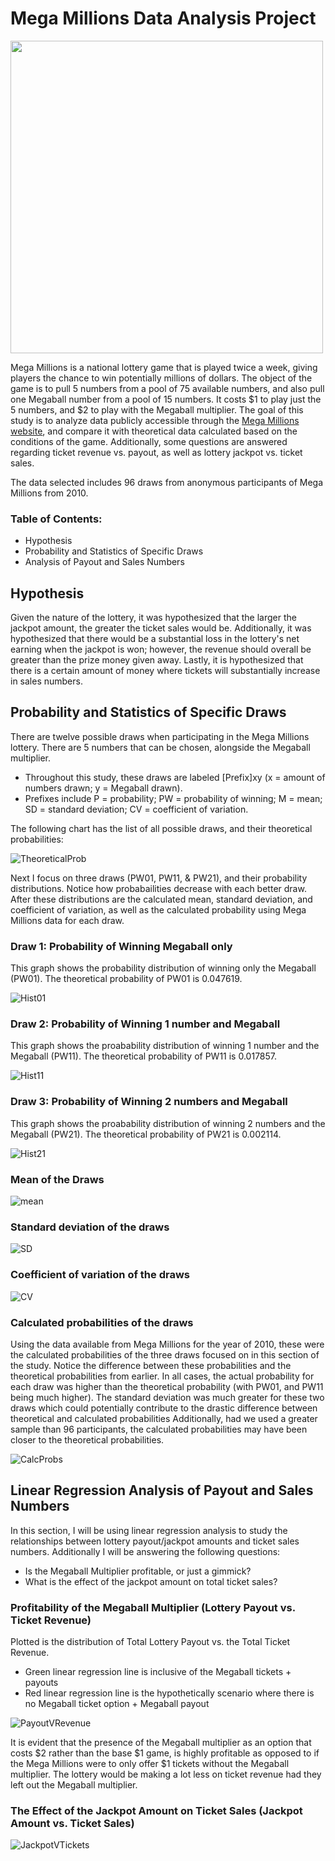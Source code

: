 # Mega Millions Data Analysis Project

<img width = 500, src = "https://github.com/r-kish/Mega-Millions-Analysis/blob/main/images/Mega_Millions_Lottery_logo.svg.png">

Mega Millions is a national lottery game that is played twice a week, giving players the chance to win potentially millions of dollars. The object of the game is to pull 5 numbers from a pool of 75 available numbers, and also pull one Megaball number from a pool of 15 numbers. It costs $1 to play just the 5 numbers, and $2 to play with the Megaball multiplier. The goal of this study is to analyze data publicly accessible through the [Mega Millions website](https://www.megamillions.com/Winning-Numbers/Previous-Drawings.aspx&ved=2ahUKEwiE96q3sNaFAxW738kDHdFQB7EQ0gIoAHoECCsQAQ&usg=AOvVaw1ONlc9nQLr9n5L-x7w_llT), and compare it with theoretical data calculated based on the conditions of the game. Additionally, some questions are answered regarding ticket revenue vs. payout, as well as lottery jackpot vs. ticket sales.

The data selected includes 96 draws from anonymous participants of Mega Millions from 2010.

### Table of Contents:
- Hypothesis
- Probability and Statistics of Specific Draws
- Analysis of Payout and Sales Numbers

## Hypothesis
Given the nature of the lottery, it was hypothesized that the larger the jackpot amount, the greater the ticket sales would be. Additionally, it was hypothesized that there would be a substantial loss in the lottery's net earning when the jackpot is won; however, the revenue should overall be greater than the prize money given away. Lastly, it is hypothesized that there is a certain amount of money where tickets will substantially increase in sales numbers.

## Probability and Statistics of Specific Draws
There are twelve possible draws when participating in the Mega Millions lottery. There are 5 numbers that can be chosen, alongside the Megaball multiplier. 
- Throughout this study, these draws are labeled [Prefix]xy (x = amount of numbers drawn; y = Megaball drawn).
- Prefixes include P = probability; PW = probability of winning; M = mean; SD = standard deviation; CV = coefficient of variation.

The following chart has the list of all possible draws, and their theoretical probabilities:

![TheoreticalProb](https://github.com/r-kish/Mega-Millions-Analysis/blob/main/images/TheoreticalProb.png)

Next I focus on three draws (PW01, PW11, & PW21), and their probability distributions. Notice how probabailities decrease with each better draw. After these distributions are the calculated mean, standard deviation, and coefficient of variation, as well as the calculated probability using Mega Millions data for each draw.

### Draw 1: Probability of Winning Megaball only
This graph shows the probability distribution of winning only the Megaball (PW01). The theoretical probability of PW01 is 0.047619.

![Hist01](https://github.com/r-kish/Mega-Millions-Analysis/blob/main/images/HistPW01.png)

### Draw 2: Probability of Winning 1 number and Megaball
This graph shows the proabability distribution of winning 1 number and the Megaball (PW11). The theoretical probability of PW11 is 0.017857.

![Hist11](https://github.com/r-kish/Mega-Millions-Analysis/blob/main/images/HistPW11.png)

### Draw 3: Probability of Winning 2 numbers and Megaball
This graph shows the proabability distribution of winning 2 numbers and the Megaball (PW21). The theoretical probability of PW21 is 0.002114.

![Hist21](https://github.com/r-kish/Mega-Millions-Analysis/blob/main/images/HistPW21.png)

### Mean of the Draws
![mean](https://github.com/r-kish/Mega-Millions-Analysis/blob/main/images/Mean.png)

### Standard deviation of the draws
![SD](https://github.com/r-kish/Mega-Millions-Analysis/blob/main/images/SD.png)

### Coefficient of variation of the draws
![CV](https://github.com/r-kish/Mega-Millions-Analysis/blob/main/images/CV.png)

### Calculated probabilities of the draws 
Using the data available from Mega Millions for the year of 2010, these were the calculated probabilities of the three draws focused on in this section of the study. Notice the difference between these probabilities and the theoretical probabilities from earlier. In all cases, the actual probability for each draw was higher than the theoretical probability (with PW01, and PW11 being much higher). The standard deviation was much greater for these two draws which could potentially contribute to the drastic difference between theoretical and calculated probabilities Additionally, had we used a greater sample than 96 participants, the calculated probabilities may have been closer to the theoretical probabilities.

![CalcProbs](https://github.com/r-kish/Mega-Millions-Analysis/blob/main/images/CalcProbs.png)

## Linear Regression Analysis of Payout and Sales Numbers
In this section, I will be using linear regression analysis to study the relationships between lottery payout/jackpot amounts and ticket sales numbers. Additionally I will be answering the following questions:
- Is the Megaball Multiplier profitable, or just a gimmick?
- What is the effect of the jackpot amount on total ticket sales?

### Profitability of the Megaball Multiplier (Lottery Payout vs. Ticket Revenue)
Plotted is the distribution of Total Lottery Payout vs. the Total Ticket Revenue.
- Green linear regression line is inclusive of the Megaball tickets + payouts
- Red linear regression line is the hypothetically scenario where there is no Megaball ticket option + Megaball payout
  
![PayoutVRevenue](https://github.com/r-kish/Mega-Millions-Analysis/blob/main/images/PayoutVsRevenue.png)

It is evident that the presence of the Megaball multiplier as an option that costs $2 rather than the base $1 game, is highly profitable as opposed to if the Mega Millions were to only offer $1 tickets without the Megaball multiplier. The lottery would be making a lot less on ticket revenue had they left out the Megaball multiplier.

### The Effect of the Jackpot Amount on Ticket Sales (Jackpot Amount vs. Ticket Sales)

![JackpotVTickets](https://github.com/r-kish/Mega-Millions-Analysis/blob/main/images/JackpotVsTickets.png)
